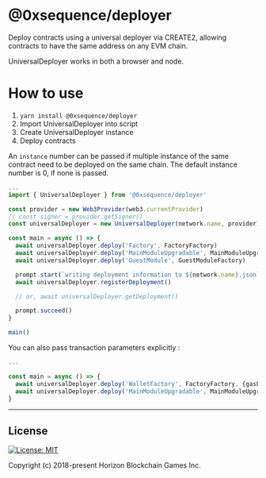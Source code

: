 # @0xsequence/deployer

Deploy contracts using a universal deployer via CREATE2, allowing contracts to have the same address on any EVM chain.

UniversalDeployer works in both a browser and node.

# How to use

1. `yarn install @0xsequence/deployer`
1. Import UniversalDeployer into script
2. Create UniversalDeployer instance
3. Deploy contracts 

An `instance` number can be passed if multiple instance of the same contract need to be deployed on the same chain. The default instance number is 0, if none is passed.

```typescript
...
import { UniversalDeployer } from '@0xsequence/deployer'

const provider = new Web3Provider(web3.currentProvider)
// const signer = provider.getSigner()
const universalDeployer = new UniversalDeployer(network.name, provider)

const main = async () => {
  await universalDeployer.deploy('Factory', FactoryFactory)
  await universalDeployer.deploy('MainModuleUpgradable', MainModuleUpgradableFactory)
  await universalDeployer.deploy('GuestModule', GuestModuleFactory)

  prompt.start(`writing deployment information to ${network.name}.json`)
  await universalDeployer.registerDeployment()

  // or, await universalDeployer.getDeployment()

  prompt.succeed()
}

main()
```

You can also pass transaction parameters explicitly :

```typescript
...

const main = async () => {
  await universalDeployer.deploy('WalletFactory', FactoryFactory, {gasLimit: 1000000} )
  await universalDeployer.deploy('MainModuleUpgradable', MainModuleUpgradableFactory, {gasPrice: new BigNumber(10).pow(9)})
}

```

---

## License

[![License: MIT](https://img.shields.io/badge/License-MIT-yellow.svg)](https://opensource.org/licenses/MIT)

Copyright (c) 2018-present Horizon Blockchain Games Inc.
